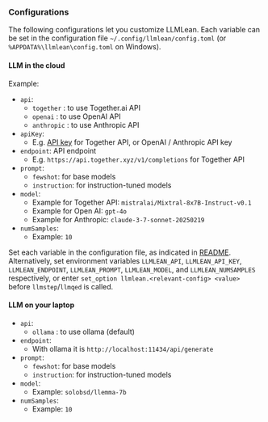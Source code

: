 ### Configurations

The following configurations let you customize LLMLean. Each variable can be set in the configuration file `~/.config/llmlean/config.toml` (or `%APPDATA%\llmlean\config.toml` on Windows).

#### LLM in the cloud
Example:

- `api`:
  - `together` : to use Together.ai API
  - `openai` : to use OpenAI API
  - `anthropic` : to use Anthropic API
- `apiKey`:
  - E.g. [API key](https://api.together.xyz/settings/api-keys) for Together API, or OpenAI / Anthropic API key
- `endpoint`: API endpoint
  - E.g. `https://api.together.xyz/v1/completions` for Together API
- `prompt`:
  - `fewshot`: for base models
  - `instruction`: for instruction-tuned models
- `model`:
  - Example for Together API: `mistralai/Mixtral-8x7B-Instruct-v0.1`
  - Example for Open AI: `gpt-4o`
  - Example for Anthropic: `claude-3-7-sonnet-20250219`
- `numSamples`:
  - Example: `10`

Set each variable in the configuration file, as indicated in [README](README.md). Alternatively, set environment variables `LLMLEAN_API`, `LLMLEAN_API_KEY`, `LLMLEAN_ENDPOINT`, `LLMLEAN_PROMPT`, `LLMLEAN_MODEL`, and `LLMLEAN_NUMSAMPLES` respectively, or enter `set_option llmlean.<relevant-config> <value>` before `llmstep`/`llmqed` is called.

#### LLM on your laptop
- `api`:
  - `ollama` : to use ollama (default)
- `endpoint`:
  - With ollama it is `http://localhost:11434/api/generate`
- `prompt`:
  - `fewshot`: for base models
  - `instruction`: for instruction-tuned models
- `model`:
  - Example: `solobsd/llemma-7b`
- `numSamples`:
  - Example: `10`
